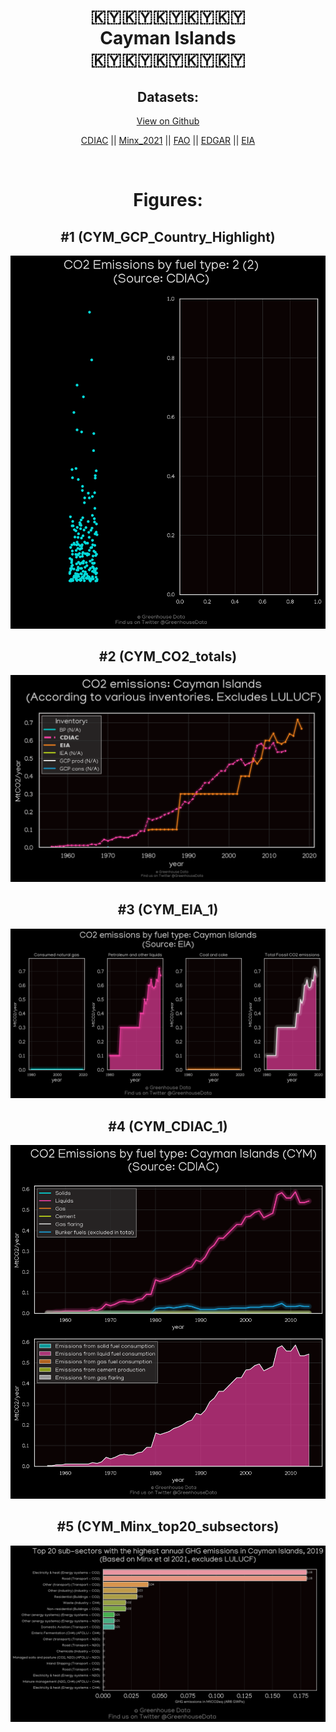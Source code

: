
<center>
<h1 align="center">
🇰🇾🇰🇾🇰🇾🇰🇾🇰🇾
<br>
Cayman Islands
<br>
🇰🇾🇰🇾🇰🇾🇰🇾🇰🇾
</h1>
<h2>Datasets:</h2>
<p><a href="https://github.com/dquintani/GreenhouseData/tree/master/country_data/CYM_Cayman Islands/data">View on Github</a>
<br></p><p><a href="data/CYM_CDIAC.csv">CDIAC</a> || <a href="data/CYM_Minx_2021.csv">Minx_2021</a> || <a href="data/CYM_FAO.csv">FAO</a> || <a href="data/CYM_EDGAR.csv">EDGAR</a> || <a href="data/CYM_EIA.csv">EIA</a></p><p><br></p>
<h1>Figures:</h1><h2>#1 (CYM_GCP_Country_Highlight)</h2>
<p><img alt="" src="figures/CYM_GCP_Country_Highlight.png" /></p><h2>#2 (CYM_CO2_totals)</h2>
<p><img alt="" src="figures/CYM_CO2_totals.png" /></p><h2>#3 (CYM_EIA_1)</h2>
<p><img alt="" src="figures/CYM_EIA_1.png" /></p><h2>#4 (CYM_CDIAC_1)</h2>
<p><img alt="" src="figures/CYM_CDIAC_1.png" /></p><h2>#5 (CYM_Minx_top20_subsectors)</h2>
<p><img alt="" src="figures/CYM_Minx_top20_subsectors.png" /></p>